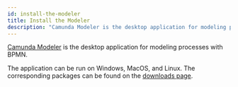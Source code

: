 ```yaml
---
id: install-the-modeler
title: Install the Modeler
description: "Camunda Modeler is the desktop application for modeling processes with BPMN."
---
```


[Camunda Modeler](https://github.com/camunda/camunda-modeler) is the desktop application for modeling processes with BPMN.

The application can be run on Windows, MacOS, and Linux. The corresponding packages can be found on the [downloads page](https://camunda.com/download/modeler/).
